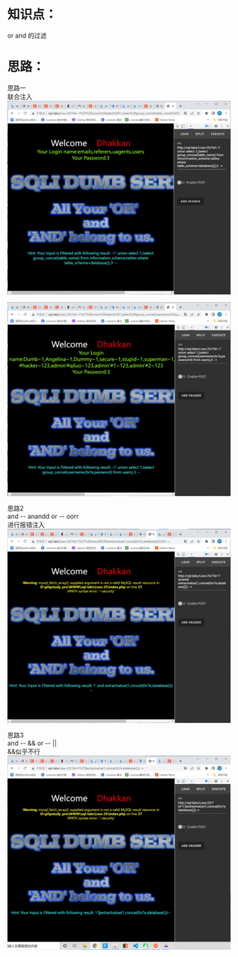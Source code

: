 # 知识点：
or and 的过滤
# 思路：
思路一<br />联合注入<br />![image.png](./images/20231017_2353439847.png)

![image.png](./images/20231017_2353455389.png)

思路2<br />and -- anandd  or -- oorr<br />进行报错注入<br />![image.png](./images/20231017_2353476062.png)

思路3<br />and -- &&    or -- ||<br />&&似乎不行<br />![image.png](./images/20231017_2353482953.png)
